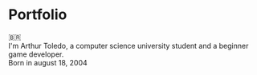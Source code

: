 # Portfolio
:brazil:<br/> 
I'm Arthur Toledo, a computer science university student and a beginner game developer.<br/> 
Born in august 18, 2004<br/> 
